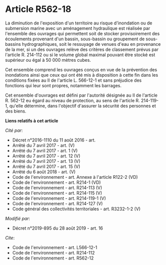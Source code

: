 # Article R562-18

La diminution de l'exposition d'un territoire au risque d'inondation ou de submersion marine avec un aménagement hydraulique
est réalisée par l'ensemble des ouvrages qui permettent soit de stocker provisoirement des écoulements provenant d'un bassin,
sous-bassin ou groupement de sous-bassins hydrographiques, soit le ressuyage de venues d'eau en provenance de la mer, si un
des ouvrages relève des critères de classement prévus par l'article R. 214-112 ou si le volume global maximal pouvant être
stocké est supérieur ou égal à 50 000 mètres cubes. 

Cet ensemble comprend les ouvrages conçus en vue de la prévention des inondations ainsi que ceux qui ont été mis à
disposition à cette fin dans les conditions fixées au II de l'article L. 566-12-1 et sans préjudice des fonctions qui leur
sont propres, notamment les barrages. 

Cet ensemble d'ouvrages est défini par l'autorité désignée au II de l'article R. 562-12 eu égard au niveau de protection, au
sens de l'article R. 214-119-1, qu'elle détermine, dans l'objectif d'assurer la sécurité des personnes et des biens.

**Liens relatifs à cet article**

_Cité par_:

  - Décret n°2016-1110 du 11 août 2016 - art.
  - Arrêté du 7 avril 2017 - art. (V)
  - Arrêté du 7 avril 2017 - art. 1 (V)
  - Arrêté du 7 avril 2017 - art. 12 (V)
  - Arrêté du 7 avril 2017 - art. 13 (V)
  - Arrêté du 7 avril 2017 - art. 15 (V)
  - Arrêté du 6 août 2018 - art. (V)
  - Code de l'environnement - art. Annexe à l'article R122-2 (VD)
  - Code de l'environnement - art. R214-1 (VD)
  - Code de l'environnement - art. R214-113 (V)
  - Code de l'environnement - art. R214-115 (V)
  - Code de l'environnement - art. R214-119-1 (V)
  - Code de l'environnement - art. R214-127 (V)
  - Code général des collectivités territoriales - art. R3232-1-2 (V)

_Modifié par_:

  - Décret n°2019-895 du 28 août 2019 - art. 16

_Cite_:

  - Code de l'environnement - art. L566-12-1
  - Code de l'environnement - art. R214-112
  - Code de l'environnement - art. R562-12
